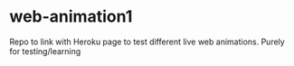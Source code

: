 # web-animation1
Repo to link with Heroku page to test different live web animations. Purely for testing/learning
